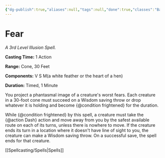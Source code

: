 ```yaml
---
{"dg-publish":true,"aliases":null,"tags":null,"done":true,"classes":"Bard, Sorcerer, Warlock, Wizard,","spellLevel":3,"school":"Illusion","source":"PHB","permalink":"/spells/fear/","dgHomeLink":false,"dgPassFrontmatter":true}
---
```


# Fear
*A 3rd Level Illusion Spell.*

**Casting Time:** 1 Action

**Range:** Cone, 30 Feet

**Components:** V S M(a white feather or the heart of a hen)

**Duration:** Timed, 1 Minute

You project a phantasmal image of a creature's worst fears. Each creature in a 30-foot cone must succeed on a Wisdom saving throw or drop whatever it is holding and become {@condition frightened} for the duration.



While {@condition frightened} by this spell, a creature must take the {@action Dash} action and move away from you by the safest available route on each of its turns, unless there is nowhere to move. If the creature ends its turn in a location where it doesn't have line of sight to you, the creature can make a Wisdom saving throw. On a successful save, the spell ends for that creature.

[[Spellcasting/Spells|Spells]]